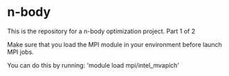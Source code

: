# n-body
This is the repository for a n-body optimization project. Part 1 of 2

Make sure that you load the MPI module in your environment before launch MPI jobs.

You can do this by running: 'module load mpi/intel_mvapich'
